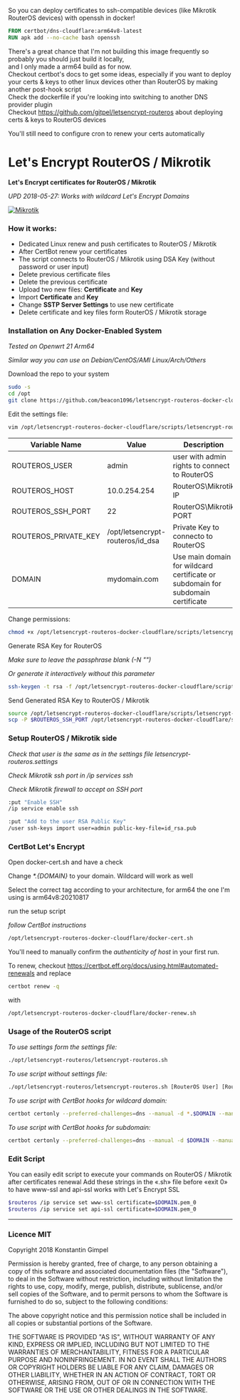 So you can deploy certificates to ssh-compatible devices (like Mikrotik RouterOS devices) with openssh in docker!  
```Dockerfile
FROM certbot/dns-cloudflare:arm64v8-latest
RUN apk add --no-cache bash openssh 
```
There's a great chance that I'm not building this image frequently so probably you should just build it locally,   
and I only made a arm64 build as for now.  
Checkout certbot's docs to get some ideas, especially if you want to deploy your certs & keys to other linux devices other than RouterOS by making another post-hook script    
Check the dockerfile if you're looking into switching to another DNS provider plugin  
Checkout https://github.com/gitpel/letsencrypt-routeros about deploying certs & keys to RouterOS devices  

You'll still need to configure cron to renew your certs automatically  


  
# Let's Encrypt RouterOS / Mikrotik
**Let's Encrypt certificates for RouterOS / Mikrotik**

*UPD 2018-05-27: Works with wildcard Let's Encrypt Domains*

[![Mikrotik](https://i.mt.lv/mtv2/logo.svg)](https://mikrotik.com/)


### How it works:
* Dedicated Linux renew and push certificates to RouterOS / Mikrotik
* After CertBot renew your certificates
* The script connects to RouterOS / Mikrotik using DSA Key (without password or user input)
* Delete previous certificate files
* Delete the previous certificate
* Upload two new files: **Certificate** and **Key**
* Import **Certificate** and **Key**
* Change **SSTP Server Settings** to use new certificate
* Delete certificate and key files form RouterOS / Mikrotik storage

### Installation on Any Docker-Enabled System
*Tested on Openwrt 21 Arm64*  

*Similar way you can use on Debian/CentOS/AMI Linux/Arch/Others*

Download the repo to your system
```sh
sudo -s
cd /opt
git clone https://github.com/beacon1096/letsencrypt-routeros-docker-cloudflare
```
Edit the settings file:
```sh
vim /opt/letsencrypt-routeros-docker-cloudflare/scripts/letsencrypt-routeros.settings
```
| Variable Name | Value | Description |
| ------ | ------ | ------ |
| ROUTEROS_USER | admin | user with admin rights to connect to RouterOS |
| ROUTEROS_HOST | 10.0.254.254 | RouterOS\Mikrotik IP |
| ROUTEROS_SSH_PORT | 22 | RouterOS\Mikrotik PORT |
| ROUTEROS_PRIVATE_KEY | /opt/letsencrypt-routeros/id_dsa | Private Key to connecto to RouterOS |
| DOMAIN | mydomain.com | Use main domain for wildcard certificate or subdomain for subdomain certificate |


Change permissions:
```sh
chmod +x /opt/letsencrypt-routeros-docker-cloudflare/scripts/letsencrypt-routeros.sh
```
Generate RSA Key for RouterOS

*Make sure to leave the passphrase blank (-N "")*  

*Or generate it interactively without this parameter*

```sh
ssh-keygen -t rsa -f /opt/letsencrypt-routeros-docker-cloudflare/scripts/id_rsa -N ""
```

Send Generated RSA Key to RouterOS / Mikrotik
```sh
source /opt/letsencrypt-routeros-docker-cloudflare/scripts/letsencrypt-routeros.settings
scp -P $ROUTEROS_SSH_PORT /opt/letsencrypt-routeros-docker-cloudflare/scripts/id_rsa.pub "$ROUTEROS_USER"@"$ROUTEROS_HOST":"id_rsa.pub" 
```

### Setup RouterOS / Mikrotik side
*Check that user is the same as in the settings file letsencrypt-routeros.settings*

*Check Mikrotik ssh port in /ip services ssh*

*Check Mikrotik firewall to accept on SSH port*
```sh
:put "Enable SSH"
/ip service enable ssh

:put "Add to the user RSA Public Key"
/user ssh-keys import user=admin public-key-file=id_rsa.pub
```

### CertBot Let's Encrypt
Open docker-cert.sh and have a check  

Change *\*.{DOMAIN}* to your domain. Wildcard will work as well

Select the correct tag according to your architecture, for arm64 the one I'm using is arm64v8:20210817

run the setup script  

*follow CertBot instructions*

```sh
/opt/letsencrypt-routeros-docker-cloudflare/docker-cert.sh
```
You'll need to manually confirm the *authenticity of host* in your first run.

To renew, checkout https://certbot.eff.org/docs/using.html#automated-renewals and replace 
```sh
certbot renew -q
```
with
```sh
/opt/letsencrypt-routeros-docker-cloudflare/docker-renew.sh
```

### Usage of the RouterOS script
*To use settings form the settings file:*
```sh
./opt/letsencrypt-routeros/letsencrypt-routeros.sh
```
*To use script without settings file:*

```sh
./opt/letsencrypt-routeros/letsencrypt-routeros.sh [RouterOS User] [RouterOS Host] [SSH Port] [SSH Private Key] [Domain]
```
*To use script with CertBot hooks for wildcard domain:*
```sh
certbot certonly --preferred-challenges=dns --manual -d *.$DOMAIN --manual-public-ip-logging-ok --post-hook /opt/letsencrypt-routeros/letsencrypt-routeros.sh --server https://acme-v02.api.letsencrypt.org/directory
```
*To use script with CertBot hooks for subdomain:*
```sh
certbot certonly --preferred-challenges=dns --manual -d $DOMAIN --manual-public-ip-logging-ok --post-hook /opt/letsencrypt-routeros/letsencrypt-routeros.sh
```

### Edit Script
You can easily edit script to execute your commands on RouterOS / Mikrotik after certificates renewal
Add these strings in the «.sh» file before «exit 0» to have www-ssl and api-ssl works with Let's Encrypt SSL
```sh
$routeros /ip service set www-ssl certificate=$DOMAIN.pem_0
$routeros /ip service set api-ssl certificate=$DOMAIN.pem_0
```
---
### Licence MIT
Copyright 2018 Konstantin Gimpel

Permission is hereby granted, free of charge, to any person obtaining a copy of this software and associated documentation files (the "Software"), to deal in the Software without restriction, including without limitation the rights to use, copy, modify, merge, publish, distribute, sublicense, and/or sell copies of the Software, and to permit persons to whom the Software is furnished to do so, subject to the following conditions:

The above copyright notice and this permission notice shall be included in all copies or substantial portions of the Software.

THE SOFTWARE IS PROVIDED "AS IS", WITHOUT WARRANTY OF ANY KIND, EXPRESS OR IMPLIED, INCLUDING BUT NOT LIMITED TO THE WARRANTIES OF MERCHANTABILITY, FITNESS FOR A PARTICULAR PURPOSE AND NONINFRINGEMENT. IN NO EVENT SHALL THE AUTHORS OR COPYRIGHT HOLDERS BE LIABLE FOR ANY CLAIM, DAMAGES OR OTHER LIABILITY, WHETHER IN AN ACTION OF CONTRACT, TORT OR OTHERWISE, ARISING FROM, OUT OF OR IN CONNECTION WITH THE SOFTWARE OR THE USE OR OTHER DEALINGS IN THE SOFTWARE.
